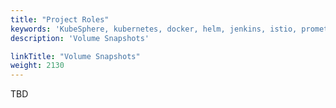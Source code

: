 ```yaml
---
title: "Project Roles"
keywords: 'KubeSphere, kubernetes, docker, helm, jenkins, istio, prometheus'
description: 'Volume Snapshots'

linkTitle: "Volume Snapshots"
weight: 2130
---
```


TBD